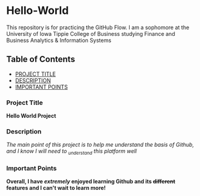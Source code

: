# Hello-World
This repository is for practicing the GitHub Flow.
I am a sophomore at the University of Iowa Tippie College of Business studying Finance and Business Analytics & Information Systems
## Table of Contents
- [PROJECT TITLE](#Project-Title)
- [DESCRIPTION](#Description)
- [IMPORTANT POINTS](#Important-Points)

 ### Project Title
**Hello World Project**

### Description
_The main point of this project is to help me understand the basis of Github, and I know I will need to <sub>understand</sub> this platform well_

### Important Points 

**Overall, I have _extremely_ enjoyed learning Github and its ~~different~~ features and I can't wait to learn more!**
